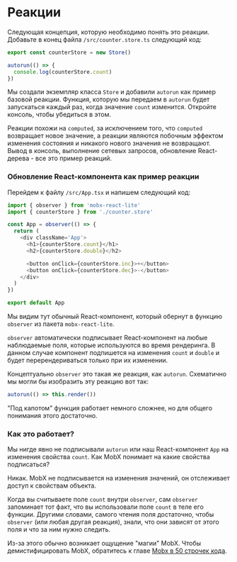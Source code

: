 # Реакции

Следующая концепция, которую необходимо понять это реакции. Добавьте в конец файла `/src/counter.store.ts` следующий код:

```js
export const counterStore = new Store()

autorun(() => {
  console.log(counterStore.count)
})
```

Мы создали экземпляр класса `Store` и добавили `autorun` как пример базовой реакции. Функция, которую мы передаем в `autorun` будет запускаться каждый раз, когда значение `count` изменится. Откройте консоль, чтобы убедиться в этом.

Реакции похожи на `computed`, за исключением того, что `computed` возвращает новое значение, а реакции являются побочным эффектом изменения состояния и никакого нового значения не возвращают. Вывод в консоль, выполнение сетевых запросов, обновление React-дерева - все это пример реакций.

### Обновление React-компонента как пример реакции

Перейдем к файлу `/src/App.tsx` и напишем следующий код:

```js
import { observer } from 'mobx-react-lite'
import { counterStore } from './counter.store'

const App = observer(() => {
  return (
    <div className='App'>
      <h1>{counterStore.count}</h1>
      <h2>{counterStore.double}</h2>

      <button onClick={counterStore.inc}>+</button>
      <button onClick={counterStore.dec}>-</button>
    </div>
  )
})

export default App
```

Мы видим тут обычный React-компонент, который обернут в функцию `observer` из пакета `mobx-react-lite`.

`observer` автоматически подписывает React-компонент на любые наблюдаемые поля, которые используются во время рендеринга. В данном случае компонент подпишется на изменения `count` и `double` и будет перерендериваться только при их изменении.

Концептуально `observer` это такая же реакция, как `autorun`. Схематично мы могли бы изобразить эту реакцию вот так:

```js
autorun(() => this.render())
```

"Под капотом" функция работает немного сложнее, но для общего понимания этого достаточно.

### Как это работает?

Мы нигде явно не подписывали `autorun` или наш React-компонент `App` на изменения свойства `count`. Как MobX понимает на какие свойства подписаться?

Никак. MobX не подписывается на изменения значений, он отслеживает доступ к свойствам объекта. 

Когда вы считываете поле `count` внутри `observer`, сам `observer` запоминает тот факт, что вы использовали поле `count` в теле его функции. Другими словами, самого чтения поля достаточно, чтобы `observer` (или любая другая реакция), знали, что они зависят от этого поля и что за ним нужно следить.

Из-за этого обычно возникает ощущение "магии" MobX. Чтобы демистифицировать MobX, обратитесь к главе [Mobx в 50 строчек кода](mobx-inside).
